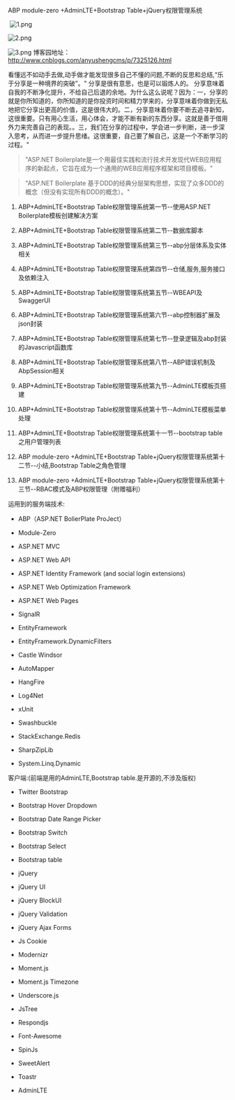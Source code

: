ABP module-zero +AdminLTE+Bootstrap Table+jQuery权限管理系统

 ![1.png](http://upload-images.jianshu.io/upload_images/6855212-8d191ff98c8946f2.png?imageMogr2/auto-orient/strip%7CimageView2/2/w/1240)

![2.png](http://upload-images.jianshu.io/upload_images/6855212-7a978b6886d1768c.png?imageMogr2/auto-orient/strip%7CimageView2/2/w/1240)

![3.png](http://upload-images.jianshu.io/upload_images/6855212-db94be8a19ad98d6.png?imageMogr2/auto-orient/strip%7CimageView2/2/w/1240)
博客园地址：http://www.cnblogs.com/anyushengcms/p/7325126.html

  看懂远不如动手去做,动手做才能发现很多自己不懂的问题,不断的反思和总结,“乐于分享是一种境界的突破”。" 分享是很有意思，也是可以锻炼人的。 分享意味着自我的不断净化提升，不给自己后退的余地。为什么这么说呢？因为：一，分享的就是你所知道的，你所知道的是你投资时间和精力学来的，分享意味着你做到无私地把它分享出更高的价值，这是很伟大的。二，分享意味着你要不断去追寻新知，这很重要。只有用心生活，用心体会，才能不断有新的东西分享。这就是善于借用外力来完善自己的表现。。三，我们在分享的过程中，学会进一步判断，进一步深入思考，从而进一步提升思绪。这很重要，自己要了解自己，这是一个不断学习的过程。"

> "ASP.NET Boilerplate是一个用最佳实践和流行技术开发现代WEB应用程序的新起点，它旨在成为一个通用的WEB应用程序框架和项目模板。"

>"ASP.NET Boilerplate 基于DDD的经典分层架构思想，实现了众多DDD的概念（但没有实现所有DDD的概念）。"


1. ABP+AdminLTE+Bootstrap Table权限管理系统第一节--使用ASP.NET Boilerplate模板创建解决方案

2. ABP+AdminLTE+Bootstrap Table权限管理系统第二节--数据库脚本

3. ABP+AdminLTE+Bootstrap Table权限管理系统第三节--abp分层体系及实体相关

4. ABP+AdminLTE+Bootstrap Table权限管理系统第四节--仓储,服务,服务接口及依赖注入

5. ABP+AdminLTE+Bootstrap Table权限管理系统第五节--WBEAPI及SwaggerUI

6. ABP+AdminLTE+Bootstrap Table权限管理系统第六节--abp控制器扩展及json封装

7. ABP+AdminLTE+Bootstrap Table权限管理系统第七节--登录逻辑及abp封装的Javascript函数库

8. ABP+AdminLTE+Bootstrap Table权限管理系统第八节--ABP错误机制及AbpSession相关

9. ABP+AdminLTE+Bootstrap Table权限管理系统第九节--AdminLTE模板页搭建

10. ABP+AdminLTE+Bootstrap Table权限管理系统第十节--AdminLTE模板菜单处理

11. ABP+AdminLTE+Bootstrap Table权限管理系统第十一节--bootstrap table之用户管理列表

12. ABP module-zero +AdminLTE+Bootstrap Table+jQuery权限管理系统第十二节--小结,Bootstrap Table之角色管理

13. ABP module-zero +AdminLTE+Bootstrap Table+jQuery权限管理系统第十三节--RBAC模式及ABP权限管理（附赠福利）

运用到的服务端技术:

- ABP（ASP.NET BolierPlate ProJect）

- Module-Zero

- ASP.NET MVC

- ASP.NET Web API

- ASP.NET Identity Framework (and social login extensions)

- ASP.NET Web Optimization Framework

- ASP.NET Web Pages

- SignalR

- EntityFramework

- EntityFramework.DynamicFilters

- Castle Windsor

- AutoMapper

- HangFire

- Log4Net

- xUnit

- Swashbuckle

- StackExchange.Redis

- SharpZipLib

- System.Linq.Dynamic

客户端:(前端是用的AdminLTE,Bootstrap  table.是开源的,不涉及版权)

- Twitter Bootstrap

- Bootstrap Hover Dropdown

- Bootstrap Date Range Picker

- Bootstrap Switch

- Bootstrap Select

- Bootstrap table

- jQuery

- jQuery UI

- jQuery BlockUI

- jQuery Validation

- jQuery Ajax Forms

- Js Cookie

- Modernizr

- Moment.js

- Moment.js Timezone

- Underscore.js

- JsTree

- Respondjs

- Font-Awesome

- SpinJs

- SweetAlert

- Toastr

- AdminLTE



